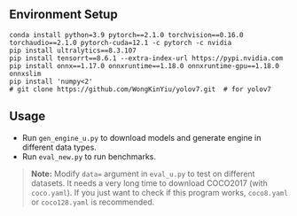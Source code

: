 ## Environment Setup

```shell
conda install python=3.9 pytorch==2.1.0 torchvision==0.16.0 torchaudio==2.1.0 pytorch-cuda=12.1 -c pytorch -c nvidia
pip install ultralytics==8.3.107
pip install tensorrt==8.6.1 --extra-index-url https://pypi.nvidia.com
pip install onnx==1.17.0 onnxruntime==1.18.0 onnxruntime-gpu==1.18.0 onnxslim
pip install 'numpy<2'
# git clone https://github.com/WongKinYiu/yolov7.git  # for yolov7
```

## Usage

+ Run `gen_engine_u.py` to download models and generate engine in different data types.
+ Run `eval_new.py` to run benchmarks. 

> **Note:** Modify `data=` argument in `eval_u.py` to test on different datasets. It needs a very long time to download COCO2017 (with `coco.yaml`). If you just want to check if this program works, `coco8.yaml` or `coco128.yaml` is recommended.


